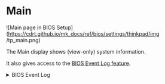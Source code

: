 # Main #

![Main page in BIOS Setup](https://cdrt.github.io/mk_docs/ref/bios/settings/thinkpad/img
   /tp_main.png)

The Main display shows (view-only) system information.

It also gives access to the [BIOS Event Log feature](https://cdrt.github.io/mk_docs/ref/bios/settings/bios_logging.md).

<details><summary>BIOS Event Log</summary>

The BIOS Event Log tracks BIOS configuration and boot events. These provide insight into the health of a device.

</details>
